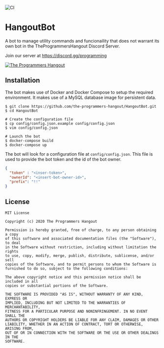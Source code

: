 ![CI](https://github.com/the-programmers-hangout/HangoutBot/workflows/CI/badge.svg)

# HangoutBot

A bot to manage utility commands and funcionaility that does not warrant its own bot in the TheProgrammersHangout Discord Server.

Join our server at https://discord.gg/programming

<a href="https://discord.gg/programming">
<img src="https://img.shields.io/discord/244230771232079873?label=The%20Programmers%20Hangout&logo=discord" alt="The Programmers Hangout">
</a>

## Installation

The bot makes use of Docker and Docker Compose to setup the required environment. It makes use of a MySQL database image for persistent data.

```console
$ git clone https://github.com/the-programmers-hangout/HangoutBot.git
$ cd HangoutBot

# Create the configuration file
$ cp config/config.json.example config/config.json
$ vim config/config.json

# Launch the bot
$ docker-compose build
$ docker-compose up
``` 

The bot will look for a configuration file at `config/config.json`. This file is used to provide the bot token and the id of the bot owner. 

```json
{
  "token" : "<inser-token>",
  "ownerId": "<insert-bot-owner-id>",
  "prefix": "!!"
}
```

## License

```
MIT License

Copyright (c) 2020 The Programmers Hangout

Permission is hereby granted, free of charge, to any person obtaining a copy
of this software and associated documentation files (the "Software"), to deal
in the Software without restriction, including without limitation the rights
to use, copy, modify, merge, publish, distribute, sublicense, and/or sell
copies of the Software, and to permit persons to whom the Software is
furnished to do so, subject to the following conditions:

The above copyright notice and this permission notice shall be included in all
copies or substantial portions of the Software.

THE SOFTWARE IS PROVIDED "AS IS", WITHOUT WARRANTY OF ANY KIND, EXPRESS OR
IMPLIED, INCLUDING BUT NOT LIMITED TO THE WARRANTIES OF MERCHANTABILITY,
FITNESS FOR A PARTICULAR PURPOSE AND NONINFRINGEMENT. IN NO EVENT SHALL THE
AUTHORS OR COPYRIGHT HOLDERS BE LIABLE FOR ANY CLAIM, DAMAGES OR OTHER
LIABILITY, WHETHER IN AN ACTION OF CONTRACT, TORT OR OTHERWISE, ARISING FROM,
OUT OF OR IN CONNECTION WITH THE SOFTWARE OR THE USE OR OTHER DEALINGS IN THE
SOFTWARE.
```
